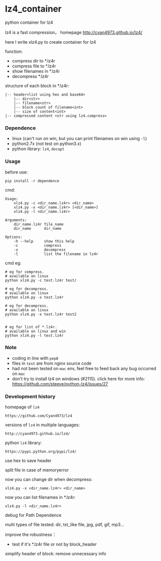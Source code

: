 # lz4_container

python container for lz4


lz4 is a fast compression， homepage http://cyan4973.github.io/lz4/

here I write xlz4.py to create container for lz4


function: 

- compress dir to *.lz4r
- compress file to *.lz4r
- show filenames in *.lz4r
- decompress *.lz4r 


structure of each block in *.lz4r:

	|-- header<list using hex and base64>
		|-- dir<str>
		|-- filename<str>
		|-- block count of filename<int>
		|-- size of content<int>
	|-- compressed content <str using lz4.compress>




### Dependence

- linux (can't run on win, but you can print filenames on win using `-l`)
- python2.7x (not test on python3.x)
- python library: `lz4`, `docopt`

### Usage


before use:

	pip install -r dependence

cmd:

	Usage:
	    xlz4.py -c <dir_name.lz4r> <dir_name>
	    xlz4.py -x <dir_name.lz4r> [<dir_name>]
	    xlz4.py -l <dir_name.lz4r>
	
	Arguments:
	    dir_name.lz4r file_name
	    dir_name      dir_name
	
	Options:
	    -h --help     show this help
	    -c            compress
	    -x            decompress
	    -l            list the filename in lz4r

cmd eg:


	# eg for compress. 
	# available on linux
	python xlz4.py -c test.lz4r test/

	# eg for decompress.
	# available on linux
	python xlz4.py -x test.lz4r

	# eg for decompress.
	# available on linux
	python xlz4.py -x test.lz4r test2


	# eg for list of *.lz4r.
	# available on linux and win
	python xlz4.py -l test.lz4r

### Note


- coding in line with `pep8`
- files in `test` are from nginx source code
- had not been tested on `mac` env, feel free to feed back any bug occurred on `mac`
- don't try to install lz4 on windows (#2115).
click here for more info: https://github.com/steeve/python-lz4/issues/27


### Development history

homepage of `lz4`

	https://github.com/Cyan4973/lz4

versions of `lz4` in multiple languages:

	http://cyan4973.github.io/lz4/

python `lz4` library:

	https://pypi.python.org/pypi/lz4/

use hex to save header

split file in case of memoryerror

now you can change dir when decompress:

	xlz4.py -x <dir_name.lz4r> <dir_name>

now you can list filenames in *.lz4r:

	xlz4.py -l <dir_name.lz4r>

debug for Path Dependence

multi types of file tested: dir, txt_like file, jpg, pdf, gif, mp3...

improve the robustness：

- test if it's *.lz4r file or not by block_header

simplify header of block: remove unnecessary info
